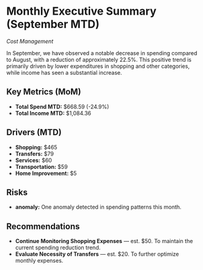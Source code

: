 # Monthly Executive Summary (September MTD)
*Cost Management*

In September, we have observed a notable decrease in spending compared to August, with a reduction of approximately 22.5%. This positive trend is primarily driven by lower expenditures in shopping and other categories, while income has seen a substantial increase.

## Key Metrics (MoM)
- **Total Spend MTD:** $668.59 (-24.9%)
- **Total Income MTD:** $1,084.36

## Drivers (MTD)
- **Shopping:** $465
- **Transfers:** $79
- **Services:** $60
- **Transportation:** $59
- **Home Improvement:** $5

## Risks
- **anomaly:** One anomaly detected in spending patterns this month.

## Recommendations
- **Continue Monitoring Shopping Expenses** — est. $50. To maintain the current spending reduction trend.
- **Evaluate Necessity of Transfers** — est. $20. To further optimize monthly expenses.
